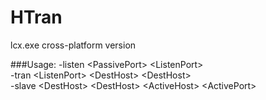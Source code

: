 # HTran
lcx.exe cross-platform version  
  
###Usage:
 \-listen \<PassivePort> \<ListenPort>  
 \-tran   \<ListenPort> \<DestHost> \<DestHost>  
 \-slave  \<DestHost> \<DestHost> \<ActiveHost> \<ActivePort>  
